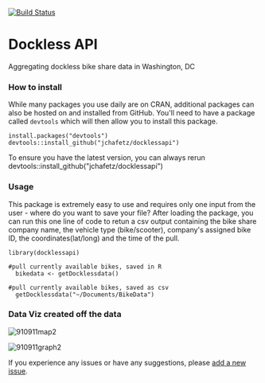 [![Build Status](https://travis-ci.org/achafetz/docklessapi.svg?branch=master)](https://travis-ci.org/achafetz/docklessapi)

# Dockless API
Aggregating dockless bike share data in Washington, DC

### How to install

While many packages you use daily are on CRAN, additional packages can also be hosted on and installed from GitHub. You'll need to have a package called `devtools` which will then allow you to install this package.

```
install.packages("devtools")
devtools::install_github("jchafetz/docklessapi")
```
To ensure you have the latest version, you can always rerun devtools::install_github("jchafetz/docklessapi")


### Usage

This package is extremely easy to use and requires only one input from the user - where do you want to save your file? After loading the package, you can run this one line of code to retun a csv output containing the bike share company name, the vehicle type (bike/scooter), company's assigned bike ID, the coordinates(lat/long) and the	time of the pull.

```
library(docklessapi)

#pull currently available bikes, saved in R
  bikedata <- getDocklessdata()
  
#pull currently available bikes, saved as csv
  getDocklessdata("~/Documents/BikeData")
```

### Data Viz created off the data

![910911map2](https://user-images.githubusercontent.com/8933069/45558890-fc7e7900-b80e-11e8-902a-b15c07fbc557.gif)

![910911graph2](https://user-images.githubusercontent.com/8933069/45558895-ff796980-b80e-11e8-9667-370f3a097b68.gif)


If you experience any issues or have any suggestions, please [add a new issue](https://github.com/jchafetz/docklessapi/issues).
